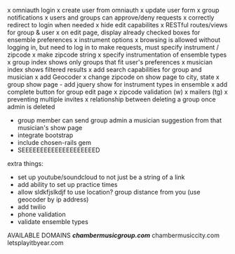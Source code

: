 x omniauth login
x create user from omniauth
x update user form
x group notifications
x users and groups can approve/deny requests
x correctly redirect to login when needed
x hide edit capabilites
x RESTful routes/views for group & user
x on edit page, display already checked boxes for ensemble preferences
x instrument options
x browsing is allowed without logging in, but need to log in to make requests, must specify instrument / zipcode
x make zipcode string
x specify instrumentation of ensemble types
x group index shows only groups that fit user's preferences
x musician index shows filtered results
x add search capabilities for group and musician
x add Geocoder
  x change zipcode on show page to city, state
x group show page - add jquery show for instrument types in ensemble
x add complete button for group edit page
x zipcode validation (w)
x mailers (tg)
x preventing multiple invites
x relationship between deleting a group once admin is deleted

- group member can send group admin a musician suggestion from that musician's show page
- integrate bootstrap
- include chosen-rails gem
- SEEEEEEEEEEEEEEEEEEEED

extra things:
- set up youtube/soundcloud to not just be a string of a link
- add ability to set up practice times
- allow sldkfjslkdjf to use location? group distance from you (use geocoder by ip address)
- add twilio
- phone validation
- validate ensemble types


AVAILABLE DOMAINS
***chambermusicgroup.com***
chambermusiccity.com
letsplayitbyear.com

